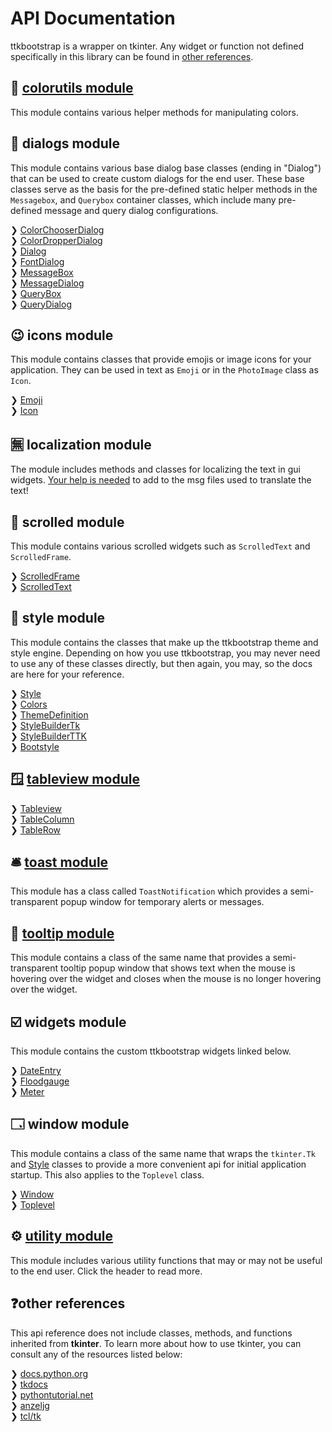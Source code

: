 # API Documentation

ttkbootstrap is a wrapper on tkinter. Any widget or function not defined
specifically in this library can be found in [other references](#other-references).

## 🌈 [colorutils module](colorutils.md)
This module contains various helper methods for manipulating colors.

## 💬 dialogs module
This module contains various base dialog base classes (ending in "Dialog") 
that can be used to create custom dialogs for the end user. These base 
classes serve as the basis for the pre-defined static helper methods in 
the `Messagebox`, and `Querybox` container classes, which include many
pre-defined message and query dialog configurations.

❯ [ColorChooserDialog](dialogs/colorchooser.md)  
❯ [ColorDropperDialog](dialogs/colordropper.md)  
❯ [Dialog](dialogs/dialog.md)  
❯ [FontDialog](dialogs/fontdialog.md)  
❯ [MessageBox](dialogs/messagebox.md)  
❯ [MessageDialog](dialogs/messagedialog.md)  
❯ [QueryBox](dialogs/querybox.md)  
❯ [QueryDialog](dialogs/querydialog.md)  

## 😉 icons module
This module contains classes that provide emojis or image icons for your
application. They can be used in text as `Emoji` or in the 
`PhotoImage` class as `Icon`.

❯ [Emoji](icons/emoji.md)  
❯ [Icon](icons/icon.md)  

## 🈚 localization module
The module includes methods and classes for localizing the text in gui
widgets. [Your help is needed](https://github.com/israel-dryer/ttkbootstrap/blob/master/src/ttkbootstrap/localization/msgs/README.md) 
to add to the msg files used to translate the text!

## 📜 scrolled module
This module contains various scrolled widgets such as `ScrolledText` and
`ScrolledFrame`.

❯ [ScrolledFrame](scrolled/scrolledframe.md)  
❯ [ScrolledText](scrolled/scrolledtext.md)  

## 🎨 style module
This module contains the classes that make up the ttkbootstrap theme and
style engine. Depending on how you use ttkbootstrap, you may never need
to use any of these classes directly, but then again, you may, so the 
docs are here for your reference.  

❯ [Style](style/style.md)  
❯ [Colors](style/colors.md)  
❯ [ThemeDefinition](style/themedefinition.md)  
❯ [StyleBuilderTk](style/stylebuildertk.md)  
❯ [StyleBuilderTTK](style/stylebuilderttk.md)  
❯ [Bootstyle](style/bootstyle.md)  

## 🪟 [tableview module](tableview/tableview.md)
❯ [Tableview](tableview/tableview.md)  
❯ [TableColumn](tableview/tablecolumn.md)  
❯ [TableRow](tableview/tablerow.md)

## 🛎️ [toast module](toast.md)
This module has a class called `ToastNotification` which provides a 
semi-transparent popup window for temporary alerts or messages.

## 📝 [tooltip module](tooltip.md)
This module contains a class of the same name that provides a 
semi-transparent tooltip popup window that shows text when the
mouse is hovering over the widget and closes when the mouse is no
longer hovering over the widget.

## ☑️ widgets module
This module contains the custom ttkbootstrap widgets linked below.  

❯ [DateEntry](widgets/dateentry.md)  
❯ [Floodgauge](widgets/floodgauge.md)  
❯ [Meter](widgets/meter.md)  

## 🗔 window module
This module contains a class of the same name that wraps the `tkinter.Tk` 
and [Style](style/style.md) classes to provide a more
convenient api for initial application startup. This also applies to the
`Toplevel` class.  

❯ [Window](window/window.md)  
❯ [Toplevel](window/toplevel.md)   


## ⚙️ [utility module](utility.md)
This module includes various utility functions that may or may not be useful
to the end user. Click the header to read more.

## ❓other references
This api reference does not include classes, methods, and functions
inherited from **tkinter**. To learn more about how to use tkinter, you can
consult any of the resources listed below:

❯ [docs.python.org](https://docs.python.org/3/library/tkinter.html)  
❯ [tkdocs](https://tkdocs.com/)  
❯ [pythontutorial.net](https://www.pythontutorial.net/tkinter/)  
❯ [anzeljg](https://anzeljg.github.io/rin2/book2/2405/docs/tkinter/)  
❯ [tcl/tk](https://www.tcl.tk/man/tcl8.6/TkCmd/contents.html)  